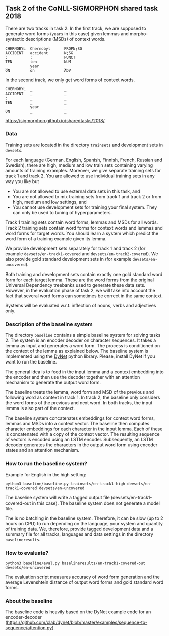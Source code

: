## Task 2 of the CoNLL-SIGMORPHON shared task 2018

There are two tracks in task 2. In the first track, we are supposed to
generate word forms (`years` in this case) given lemmas and
morpho-syntactic descriptions (MSDs) of context words.

```
CHERNOBYL  Chernobyl      PROPN;SG
ACCIDENT   accident       N;SG
:          :              PUNCT
TEN        ten            NUM
_          year           _
ON         on             ADV
```

In the second track, we only get word forms of context words.

```
CHERNOBYL  _              _
ACCIDENT   _              _
:          _              _
TEN        _              _
_          year           _
ON         _              _
```

https://sigmorphon.github.io/sharedtasks/2018/

### Data

Training sets are located in the directory `trainsets` and development
sets in `devsets`. 

For each language (German, English, Spanish, Finnish, French, Russian
and Swedish), there are high, medium and low train sets containing
varying amounts of training examples. Moreover, we give separate training
sets for track 1 and track 2. You are allowed to use individual training
sets in any way you like but 

 * You are not allowed to use external data
sets in this task, and 
 * You are not allowed to mix training sets from
track 1 and track 2 or from high, medium and low settings, and
 * You cannot use development sets for training your final system. They
can only be used to tuning of hyperparameters.

Track 1 training sets contain word forms, lemmas and MSDs for all
words. Track 2 training sets contain word forms for context words and
lemmas and word forms for target words. You should learn a system which
predict the word form of a training example given its lemma.

We provide development sets separately for track 1 and track 2 (for
example `devsets/en-track1-covered` and
`devsets/en-track2-covered`). We also provide gold standard
development sets in (for example `devsets/en-uncovered`).

Both training and development sets contain exactly one gold standard
word form for each target lemma. These are the word forms from the
original Universal Dependency treebanks used to generate these data
sets. However, in the evaluation phase of task 2, we will take into
account the fact that several word forms can sometimes be correct in
the same context.

Systems will be evaluated w.r.t. inflection of nouns, verbs and adjectives only.

### Description of the baseline system

The directory `baseline` contains a simple baseline system for solving
tasks 2. The system is an encoder decoder on character sequences. It
takes a lemma as input and generates a word form. The process is
conditioned on the context of the lemma as explained below. The
baseline system is implemented using the
[DyNet](http://dynet.readthedocs.io/en/latest/python_ref.html) python
library. Please, install DyNet if you want to run the baseline.

The general idea is to feed in the input lemma and a context embedding
into the encoder and then use the decoder together with an attention
mechanism to generate the output word form.

The baseline treats the lemma, word form and MSD of the previous
and following word as context in track 1. In track 2, the baseline only
considers the word forms of the previous and next word. In both tracks,
the input lemma is also part of the context.

The baseline system concatenates embeddings for context word forms,
lemmas and MSDs into a context vector. The baseline then
computes character embeddings for each character in the input
lemma. Each of these is concatenated with a copy of the context
vector. The resulting sequence of vectors is encoded using an LSTM
encoder. Subsequently, an LSTM decoder generates the characters in the
output word form using encoder states and an attention mechanism.

### How to run the baseline system?

  Example for English in the high setting:

  ```
  python3 baseline/baseline.py trainsets/en-track1-high devsets/en-track1-covered devsets/en-uncovered
  ```

  The baseline system will write a tagged output file
  (devsets/en-track1-covered-out in this case). The baseline system
  does not generate a model file.

  The is no batching in the baseline system. Therefore, it can be slow
  (up to 2 hours on CPU) to run depending on the language, your system
  and quantity of training data. We, therefore, provide tagged
  development data and a summary file for all tracks, languages and
  data settings in the directory `baselineresults`.

### How to evaluate?
  ```
  python3 baseline/eval.py baselineresults/en-track1-covered-out devsets/en-uncovered
  ```

  The evaluation script measures accuracy of word form generation and
  the average Levenshtein distance of output word forms and gold
  standard word forms.

### About the baseline

  The baseline code is heavily based on the DyNet example code for an
  encoder-decoder
  (https://github.com/clab/dynet/blob/master/examples/sequence-to-sequence/attention.py).

